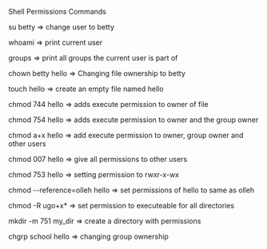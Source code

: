 Shell Permissions Commands

su betty => change user to betty

whoami => print current user

groups => print all groups the current user is part of

chown betty hello => Changing file ownership to betty

touch hello => create an empty file named hello

chmod 744 hello => adds execute permission to owner of file 

chmod 754 hello =>  adds execute permission to owner and the group owner 

chmod a+x hello => add execute permission to owner, group owner and other users

chmod 007 hello => give all permissions to other users

chmod 753 hello => setting permission to rwxr-x-wx

chmod --reference=olleh hello => set permissions of hello to same as olleh

chmod -R ugo+x* => set permission to executeable for all directories

mkdir -m 751 my_dir => create a directory with permissions

chgrp school hello => changing group ownership

